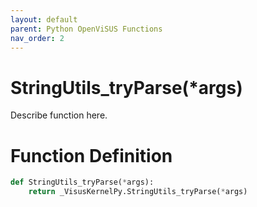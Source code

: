 ```yaml
---
layout: default
parent: Python OpenViSUS Functions
nav_order: 2
---
```


# StringUtils_tryParse(*args)

Describe function here.

# Function Definition

```python
def StringUtils_tryParse(*args):
    return _VisusKernelPy.StringUtils_tryParse(*args)

```